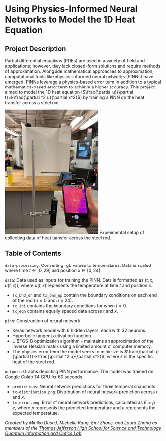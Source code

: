# Using Physics-Informed Neural Networks to Model the 1D Heat Equation

## Project Description
Partial differential equations (PDEs) are used in a variety of field and applications; however, they lack closed-form solutions and require methods of approximation. Alongside mathematical approaches to approximation, computational tools like physics-informed neural networks (PINNs) have emerged. PINNs leverage a physics-based error term in addition to a typical mathematics-based error term to achieve a higher accuracy. This project aimed to model the 1D heat equation ($\frac{\partial u}{\partial t}=k\frac{\partial ^2 u}{\partial x^2}$) by training a PINN on the heat transfer across a steel rod. 

<img src="experimental-setup.jpg" width="300">
Experimental setup of collecting data of heat transfer across the steel rod.

## Table of Contents

`data-processing`: Converting rgb values to temperatures. Data is scaled where time $t \in [0,29]$ and position $x \in [0,24]$.

`data`: Data used as inputs for training the PINN. Data is formatted as $(t, x, u(t,x))$, where $u(t,x)$ represents the temperature at time $t$ and position $x$. 
* `tx_bnd_dn` and `tx_bnd_up` contain the boundary conditions on each end of the rod ($u=0$ and $u=24$).
* `tx_ini` contains the boundary conditions for when $t=0$.
* `tx_eqn` contains equally spaced data across $t$ and $x$.

`pinn`: Construction of neural network.
* Keras network model with 6 hidden layers, each with 32 neurons.
* Hyperbolic tangent activation function.
* L-BFGS-B optimization algorithm - maintains an approximation of the inverse Hessian matrix using a limited amount of computer memory.
* The physics error term the model seeks to minimize is $\frac{\partial u}{\partial t}-k\frac{\partial ^2 u}{\partial x^2}$, where $k$ is the specific heat of the steel rod.

`outputs`: Graphs depicting PINN performance. The model was trained on Google Colab T4 GPU for 60 seconds.
* `predictions`: Neural network predictions for three temperal snapshots.
* `tx-distribution.png`: Distribution of neural network prediction across $t$ and $x$.
* `tx_error.png`: Error of neural network predictions, calculated as $E=p-e$, where $p$ represents the predicted temperature and $e$ represents the expected temperature.

_Created by Mihika Dusad, Michelle Kang, Emi Zhang, and Laura Zhang as members of the [Thomas Jefferson High School for Science and Technology Quantum Information and Optics Lab](https://qlab.sites.tjhsst.edu/)._
